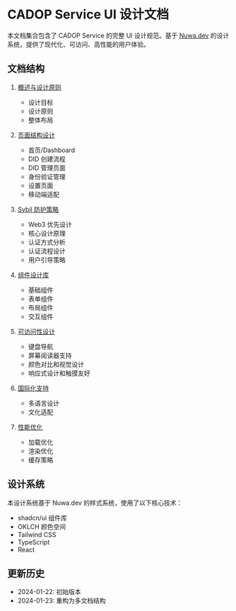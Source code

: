 # CADOP Service UI 设计文档

本文档集合包含了 CADOP Service 的完整 UI 设计规范。基于 [Nuwa.dev](https://nuwa.dev/) 的设计系统，提供了现代化、可访问、高性能的用户体验。

## 文档结构

1. [概述与设计原则](./01-overview.md)
   - 设计目标
   - 设计原则
   - 整体布局

2. [页面结构设计](./02-page-structure.md)
   - 首页/Dashboard
   - DID 创建流程
   - DID 管理页面
   - 身份验证管理
   - 设置页面
   - 移动端适配

3. [Sybil 防护策略](./03-sybil-protection.md)
   - Web3 优先设计
   - 核心设计原理
   - 认证方式分析
   - 认证流程设计
   - 用户引导策略

4. [组件设计库](./04-component-library.md)
   - 基础组件
   - 表单组件
   - 布局组件
   - 交互组件

5. [可访问性设计](./05-accessibility.md)
   - 键盘导航
   - 屏幕阅读器支持
   - 颜色对比和视觉设计
   - 响应式设计和触摸友好

6. [国际化支持](./06-internationalization.md)
   - 多语言设计
   - 文化适配

7. [性能优化](./07-performance.md)
   - 加载优化
   - 渲染优化
   - 缓存策略

## 设计系统

本设计系统基于 Nuwa.dev 的样式系统，使用了以下核心技术：

- shadcn/ui 组件库
- OKLCH 颜色空间
- Tailwind CSS
- TypeScript
- React

## 更新历史

- 2024-01-22: 初始版本
- 2024-01-23: 重构为多文档结构 